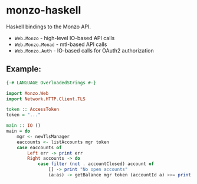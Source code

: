 # monzo-haskell

Haskell bindings to the Monzo API.

 - `Web.Monzo` - high-level IO-based API calls
 - `Web.Monzo.Monad` - mtl-based API calls
 - `Web.Monzo.Auth` - IO-based calls for OAuth2 authorization

## Example:

```hs
{-# LANGUAGE OverloadedStrings #-}

import Monzo.Web
import Network.HTTP.Client.TLS

token :: AccessToken
token = "..."

main :: IO ()
main = do
    mgr <- newTlsManager
    eaccounts <- listAccounts mgr token
    case eaccounts of
        Left err -> print err
        Right accounts -> do
            case filter (not . accountClosed) account of
                [] -> print "No open accounts"
                (a:as) -> getBalance mgr token (accountId a) >>= print
```
